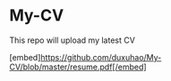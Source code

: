 # My-CV
This repo will upload my latest CV

[embed]https://github.com/duxuhao/My-CV/blob/master/resume.pdf[/embed]
